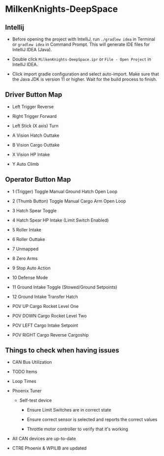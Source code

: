 # MilkenKnights-DeepSpace

## Intellij
- Before opening the project with IntelliJ, run `./gradlew idea` in Terminal or `gradlew idea` in Command Prompt. This will generate IDE files for IntelliJ IDEA (Java).

- Double click `MilkenKnights-DeepSpace.ipr` or `File - Open Project` in IntelliJ IDEA.

- Click import gradle configuration and select auto-import. Make sure that the Java JDK is version 11 or higher. Wait for the build process to finish.

## Driver Button Map

- Left Trigger Reverse

- Right Trigger Forward

- Left Stick (X axis) Turn

- A Vision Hatch Outtake

- B Vision Cargo Outtake

- X Vision HP Intake

- Y Auto Climb

## Operator Button Map

- 1 (Trigger) Toggle Manual Ground Hatch Open Loop

- 2 (Thumb Button) Toggle Manual Cargo Arm Open Loop

- 3 Hatch Spear Toggle

- 4 Hatch Spear HP Intake (Limit Switch Enabled)

- 5 Roller Intake

- 6 Roller Outtake

- 7 Unmapped

- 8 Zero Arms

- 9 Stop Auto Action

- 10 Defense Mode

- 11 Ground Intake Toggle (Stowed/Ground Setpoints)

- 12 Ground Intake Transfer Hatch

- POV UP Cargo Rocket Level One

- POV DOWN Cargo Rocket Level Two

- POV LEFT Cargo Intake Setpoint

- POV RIGHT Cargo Reverse Cargoship

## Things to check when having issues

- CAN Bus Utilization

- TODO Items

- Loop Times

- Phoenix Tuner

  - Self-test device
  
    - Ensure Limit Switches are in correct state
    
    - Ensure correct sensor is selected and reports the correct values
    
    - Throttle motor controller to verify that it's working

- All CAN devices are up-to-date

- CTRE Phoenix & WPILIB are updated

